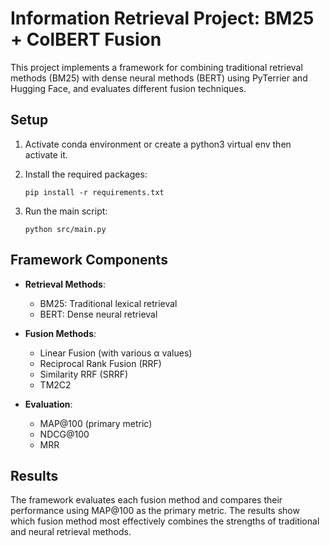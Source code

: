 # Information Retrieval Project: BM25 + ColBERT Fusion

This project implements a framework for combining traditional retrieval methods (BM25) with dense neural methods (BERT) using PyTerrier and Hugging Face, and evaluates different fusion techniques.

## Setup

1. Activate conda environment or create a python3 virtual env then activate it.

2. Install the required packages:
   ```
   pip install -r requirements.txt
   ```

3. Run the main script:
   ```
   python src/main.py
   ```

## Framework Components

- **Retrieval Methods**:
  - BM25: Traditional lexical retrieval
  - BERT: Dense neural retrieval
  
- **Fusion Methods**:
  - Linear Fusion (with various α values)
  - Reciprocal Rank Fusion (RRF)
  - Similarity RRF (SRRF)
  - TM2C2

- **Evaluation**:
  - MAP@100 (primary metric)
  - NDCG@100
  - MRR

## Results

The framework evaluates each fusion method and compares their performance using MAP@100 as the primary metric. The results show which fusion method most effectively combines the strengths of traditional and neural retrieval methods.